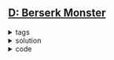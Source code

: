 ## [D: Berserk Monster](https://codeforces.com/problemset/problem/1922/D)

<details>
  <summary>tags</summary>
  
    | brute force | data structure |

</details>

<details>
  <summary>solution</summary>

    The key is to notice that if A is not beaten this round, nor are its neighbours, then there's no way it dies in the next round.
    In other words, only death results in new candidates for death in the next round.

    At the beginning, all monsters are candidates.
    Every round check if the candidates die. If so, include their neighbours to the candidates of the next round.
    
</details>

<details>
  <summary>code</summary>

  ```c++
  int main () {
      int t;  cin >> t;
      while (t--) {
          int n;  cin >> n;
          vector<ll> atk(n + 2), dfs(n + 2);
          for (int i = 1; i <= n; i++) cin >> atk[i];
          for (int i = 1; i <= n; i++) cin >> dfs[i];
          dfs[0] = dfs[n + 1] = LLONG_MAX;
  
          set<int> alive, to_check;
          for (int i = 0; i <= n + 1; i++) {
              alive.insert(i);
              to_check.insert(i);
          }
  
          for (int rd = 1; rd <= n; rd++) {
              set<int> check_nxt, beaten;
              for (auto x: to_check) {
                  auto it = alive.find(x);
                  if (it == alive.end()) continue;
  
                  int pre = *prev(it);
                  int nxt = *next(it);
                  if (atk[pre] + atk[nxt] > dfs[x]) {
                      beaten.insert(x);
                      check_nxt.insert(pre);
                      check_nxt.insert(nxt);
                  }
              }
              cout << beaten.size() << ' ';
  
              to_check = check_nxt;
              for (int x: beaten) {
                  alive.erase(x);
              }
          }
          cout << '\n';
      }
  }
  ```

</details>

<br>
